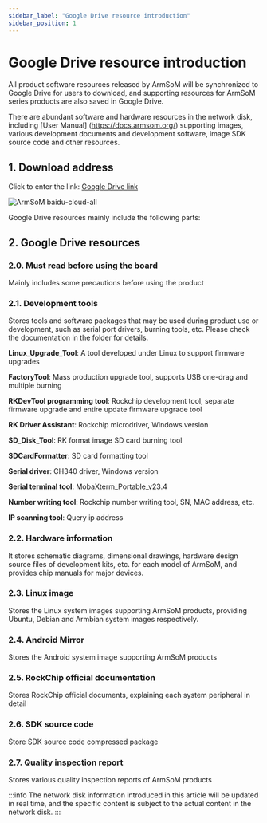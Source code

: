 ```yaml
---
sidebar_label: "Google Drive resource introduction"
sidebar_position: 1
---
```


# Google Drive resource introduction

All product software resources released by ArmSoM will be synchronized to Google Drive for users to download, and supporting resources for ArmSoM series products are also saved in Google Drive.

There are abundant software and hardware resources in the network disk, including [User Manual] (https://docs.armsom.org/) supporting images, various development documents and development software, image SDK source code and other resources.

## 1. Download address

Click to enter the link: [Google Drive link](https://drive.google.com/drive/folders/1aCoC6-5zoMaNBGwwgr_pYIs219aFijFM)

![ArmSoM baidu-cloud-all](/img/general-tutorial/google-cloud-all.png)

Google Drive resources mainly include the following parts:

## 2. Google Drive resources
### 2.0. Must read before using the board

Mainly includes some precautions before using the product

### 2.1. Development tools

Stores tools and software packages that may be used during product use or development, such as serial port drivers, burning tools, etc. Please check the documentation in the folder for details.

**Linux_Upgrade_Tool**: A tool developed under Linux to support firmware upgrades

**FactoryTool**: Mass production upgrade tool, supports USB one-drag and multiple burning

**RKDevTool programming tool**: Rockchip development tool, separate firmware upgrade and entire update firmware upgrade tool
 
**RK Driver Assistant**: Rockchip microdriver, Windows version

**SD_Disk_Tool**: RK format image SD card burning tool
 
**SDCardFormatter**: SD card formatting tool
 
**Serial driver**: CH340 driver, Windows version
 
**Serial terminal tool**: MobaXterm_Portable_v23.4

**Number writing tool**: Rockchip number writing tool, SN, MAC address, etc.

**IP scanning tool**: Query ip address

### 2.2. Hardware information
It stores schematic diagrams, dimensional drawings, hardware design source files of development kits, etc. for each model of ArmSoM, and provides chip manuals for major devices.

### 2.3. Linux image
Stores the Linux system images supporting ArmSoM products, providing Ubuntu, Debian and Armbian system images respectively.

### 2.4. Android Mirror
Stores the Android system image supporting ArmSoM products

### 2.5. RockChip official documentation
Stores RockChip official documents, explaining each system peripheral in detail

### 2.6. SDK source code
Store SDK source code compressed package

### 2.7. Quality inspection report
Stores various quality inspection reports of ArmSoM products

:::info
The network disk information introduced in this article will be updated in real time, and the specific content is subject to the actual content in the network disk.
:::